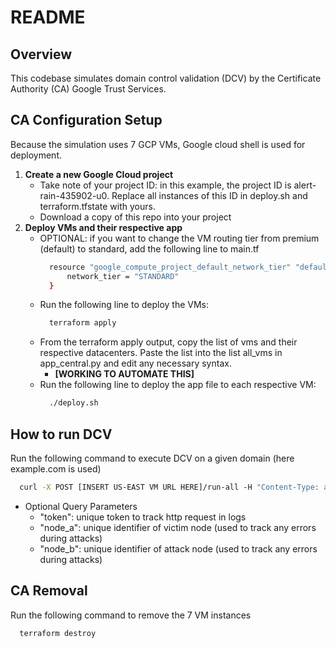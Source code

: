 # README 

## Overview 
This codebase simulates domain control validation (DCV) by the Certificate Authority (CA) Google Trust Services. 

## CA Configuration Setup 
Because the simulation uses 7 GCP VMs, Google cloud shell is used for deployment. 
1. **Create a new Google Cloud project**
    - Take note of your project ID: in this example, the project ID is alert-rain-435902-u0. Replace all instances of this ID in deploy.sh and terraform.tfstate with yours.
    - Download a copy of this repo into your project
2.  **Deploy VMs and their respective app**
    - OPTIONAL: if you want to change the VM routing tier from premium (default) to standard, add the following line to main.tf
      ```bash
        resource "google_compute_project_default_network_tier" "default" {
            network_tier = "STANDARD"
        }
      ```
    - Run the following line to deploy the VMs:
      ```bash
        terraform apply
      ```
    - From the terraform apply output, copy the list of vms and their respective datacenters. Paste the list into the list all_vms in app_central.py and edit any necessary syntax.
      - **[WORKING TO AUTOMATE THIS]**
    - Run the following line to deploy the app file to each respective VM:
      ```bash
        ./deploy.sh
      ```

## How to run DCV
Run the following command to execute DCV on a given domain (here example.com is used) 
```bash
  curl -X POST [INSERT US-EAST VM URL HERE]/run-all -H "Content-Type: application/json" -d '{"domain": "example.com"}’
```
  - Optional Query Parameters
    - "token": unique token to track http request in logs  
    - "node_a": unique identifier of victim node (used to track any errors during attacks) 
    - "node_b": unique identifier of attack node (used to track any errors during attacks) 


## CA Removal 
Run the following command to remove the 7 VM instances
```bash
  terraform destroy
```
